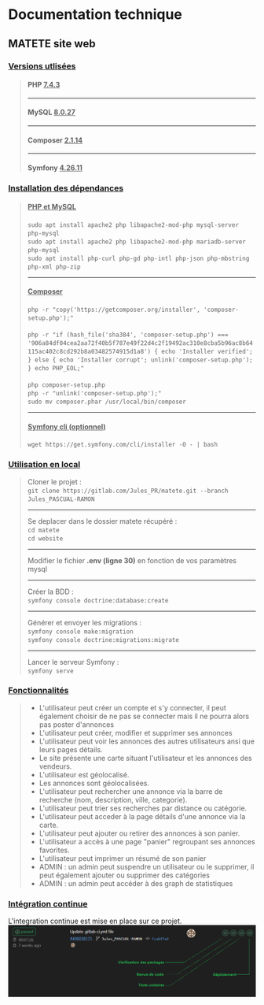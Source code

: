 # Documentation technique

## MATETE site web

### <ins>Versions utlisées</ins>
>#### PHP <ins>7.4.3</ins>
>------
>#### MySQL <ins>8.0.27</ins>
>------
>#### Composer <ins>2.1.14</ins>
>------
>#### Symfony <ins>4.26.11</ins>

### <ins>Installation des dépendances</ins>

> #### <ins>PHP et MySQL</ins>
>```sudo apt install apache2 php libapache2-mod-php mysql-server php-mysql```<br>
>```sudo apt install apache2 php libapache2-mod-php mariadb-server php-mysql```<br>
>```sudo apt install php-curl php-gd php-intl php-json php-mbstring php-xml php-zip```
>____
> #### <ins> Composer </ins>
>```php -r "copy('https://getcomposer.org/installer', 'composer-setup.php');"```<br><br>
>```php -r "if (hash_file('sha384', 'composer-setup.php') === '906a84df04cea2aa72f40b5f787e49f22d4c2f19492ac310e8cba5b96ac8b64115ac402c8cd292b8a03482574915d1a8') { echo 'Installer verified'; } else { echo 'Installer corrupt'; unlink('composer-setup.php'); } echo PHP_EOL;"```<br><br>
>```php composer-setup.php```<br>
>```php -r "unlink('composer-setup.php');"```<br>
>```sudo mv composer.phar /usr/local/bin/composer```
>____
> #### <ins> Symfony cli (optionnel)</ins>
>```wget https://get.symfony.com/cli/installer -O - | bash```

### <ins>Utilisation en local</ins>

>Cloner le projet :<br>
>```git clone https://gitlab.com/Jules_PR/matete.git --branch Jules_PASCUAL-RAMON```
>____
>Se deplacer dans le dossier matete récupéré :<br>
>```cd matete``` <br> ```cd website```
>____
>Modifier le fichier <strong>.env (ligne 30)</strong> en fonction de vos paramètres mysql
>____
>Créer la BDD :<br>
>```symfony console doctrine:database:create```
>____
>Générer et envoyer les migrations :<br>
>```symfony console make:migration```<br> ```symfony console doctrine:migrations:migrate```
>____
>Lancer le serveur Symfony :<br>
>```symfony serve```

### <ins>Fonctionnalités</ins>

>* L'utilisateur peut créer un compte et s'y connecter, il peut également choisir de ne pas se connecter mais il ne pourra alors pas poster d'annonces
>* L'utilisateur peut créer, modifier et supprimer ses annonces
>* L'utilisateur peut voir les annonces des autres utilisateurs ansi que leurs pages détails.
>* Le site présente une carte situant l'utilisateur et les annonces des vendeurs.
>* L'utilisateur est géolocalisé.
>* Les annonces sont géolocalisées.
>* L'utilisateur peut rechercher une annonce via la barre de recherche (nom, description, ville, categorie).
>* L'utilisateur peut trier ses recherches par distance ou catégorie.
>* L'utilisateur peut acceder à la page détails d'une annonce via la carte.
>* L'utilisateur peut ajouter ou retirer des annonces à son panier.
>* L'utilisateur a accès à une page "panier" regroupant ses annonces favorites.
>* L'utilisateur peut imprimer un résumé de son panier
>* ADMIN : un admin peut suspendre un utilisateur ou le supprimer, il peut également ajouter ou supprimer des catégories
>* ADMIN : un admin peut accéder à des graph de statistiques

### <ins>Intégration continue</ins>

L'integration continue est mise en place sur ce projet.
![](/img/ci.PNG)

